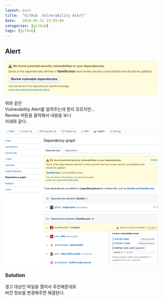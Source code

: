 ```yaml
---
layout: post
title:  "GitHub  Vulnerability Alert"
date:   2018-05-31 23:59:04
categories: [github]
tags: [github]
---
```

## Alert

![](/images/2018.05/Vulnerability01.png)

위와 같은  
Vulnerability Alert를 알려주는데 뭔지 모르지만...  
Review 버튼을 클릭해서 내용을 보니  
아래와 같다.

![](/images/2018.05/Vulnerability02.png)


### Solution

경고 대상인 파일을 열어서 추천해준대로  
버전 정보를 변경해주면 해결된다.

 
